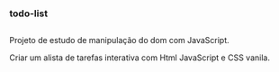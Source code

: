 ### todo-list

##

Projeto de estudo de manipulação do dom com JavaScript.

Criar um alista de tarefas interativa com Html JavaScript e CSS vanila.